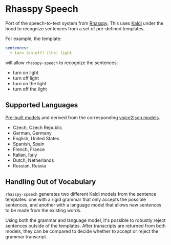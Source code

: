 # Rhasspy Speech

Port of the speech-to-text system from [Rhasspy](https://rhasspy.readthedocs.io/en/latest/). This uses [Kaldi](https://kaldi-asr.org/) under the hood to recognize sentences from a set of pre-defined templates.

For example, the template:

``` yaml
sentences:
  - turn (on|off) [the] light
```

will allow `rhasspy-speech` to recognize the sentences:

* turn on light
* turn off light
* turn on the light
* turn off the light

## Supported Languages

[Pre-built models](https://huggingface.co/datasets/rhasspy/rhasspy-speech/tree/main) and derived from the corresponding [voice2json models](https://github.com/synesthesiam/voice2json-profiles).

* Czech, Czech Republic
* German, Germany
* English, United States
* Spanish, Spain
* French, France
* Italian, Italy
* Dutch, Netherlands
* Russian, Russia

## Handling Out of Vocabulary

`rhasspy-speech` generates two different Kaldi models from the sentence templates: one with a rigid grammar that only accepts the possible sentences, and another with a language model that allows new sentences to be made from the existing words.

Using both the grammar and language model, it's possible to robustly reject sentences outside of the templates. After transcripts are returned from both models, they can be compared to decide whether to accept or reject the grammar transcript.
